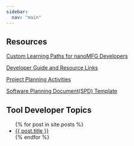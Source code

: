 ```yaml
---
sidebar:
  nav: "main"
---
```


## Resources

<a href="https://lab.github.com/nanoMFG/paths">Custom Learning Paths for nanoMFG Developers</a> <br>

<a href="Developer_Resources">Developer Guide and Resource Links</a> <br>
  
<a href="Planning Activities">Project Planning Activities</a> <br>
  
<a href="https://github.com/nanoMFG/community/blob/master/rfcs/%5Bproject%5D-SPD-%5Bversion%5D.md">Software Planning Document(SPD) Template<a/> <br>
  
## Tool Developer Topics

<ul>
  {% for post in site.posts %}
    <li>
      <a href="{{ post.url | relative_url }}">{{ post.title }}</a>
    </li>
  {% endfor %}
</ul>


  


